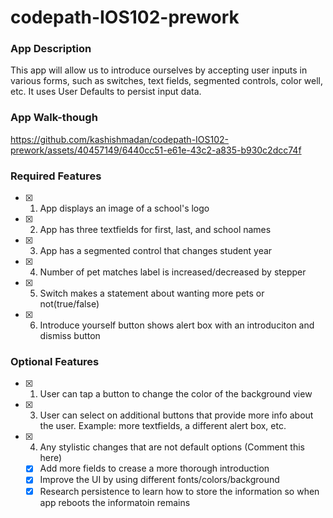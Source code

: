 # codepath-IOS102-prework

### App Description

This app will allow us to introduce ourselves by accepting user inputs in various forms, such as switches, text fields, segmented controls, color well, etc. It uses User Defaults to persist input data.

### App Walk-though

https://github.com/kashishmadan/codepath-IOS102-prework/assets/40457149/6440cc51-e61e-43c2-a835-b930c2dcc74f

### Required Features

- [x] 1. App displays an image of a school's logo
- [x] 2. App has three textfields for first, last, and school names
- [x] 3. App has a segmented control that changes student year
- [x] 4. Number of pet matches label is increased/decreased by stepper
- [x] 5. Switch makes a statement about wanting more pets or not(true/false) 
- [x] 6. Introduce yourself button shows alert box with an introduciton and dismiss button

### Optional Features

- [x] 1. User can tap a button to change the color of the background view
- [x] 3. User can select on additional buttons that provide more info about the user. Example: more textfields, a different alert box, etc.
- [x] 4. Any stylistic changes that are not default options (Comment this here)
  - [x] Add more fields to crease a more thorough introduction
  - [x] Improve the UI by using different fonts/colors/background
  - [x] Research persistence to learn how to store the information so when app reboots the informatoin remains
